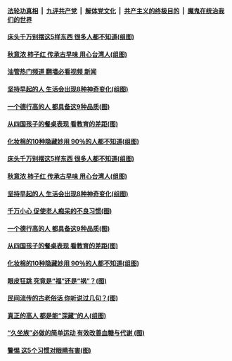 ####  [法轮功真相](../../../../basic/blob/master/README.md?t=11051831) &nbsp;|&nbsp; [九评共产党](../../../../9ping.md/blob/master/README.md?t=11051831) &nbsp;|&nbsp; [解体党文化](../../../../jtdwh.md/blob/master/README.md?t=11051831)  &nbsp;|&nbsp; [共产主义的终极目的](../../../../gczydzjmd.md/blob/master/README.md?t=11051831) &nbsp;|&nbsp; [魔鬼在统治我们的世界](../../../../mgztzwmdsj.md/blob/master/README.md?t=11051831) 

#### [床头千万别摆这5样东西 很多人都不知道(组图)](../pages/p8/1020887.md?t=11051831) 

#### [秋意浓 柿子红 传承古早味 用心台湾人(组图)](../pages/p8/1018205.md?t=11051831) 

#### [油管热门频道 翻墙必看视频 新闻](http://129.146.143.75:81/youtube.html?11051831)

#### [坚持早起的人 生活会出现8种神奇变化(组图)](../pages/p8/1020847.md?t=11051831) 

#### [一个德行高的人 都具备这9种品质(图)](../pages/p8/1020783.md?t=11051831) 

#### [从四国孩子的餐桌表现 看教育的差距(图)](../pages/p8/1020762.md?t=11051831) 

#### [化妆棉的10种隐藏妙用 90％的人都不知道(组图)](../pages/p8/1020732.md?t=11051831) 

#### [床头千万别摆这5样东西 很多人都不知道(组图)](../pages/p8/1020887.md?t=11051831) 

#### [秋意浓 柿子红 传承古早味 用心台湾人(组图)](../pages/p8/1018205.md?t=11051831) 

#### [坚持早起的人 生活会出现8种神奇变化(组图)](../pages/p8/1020847.md?t=11051831) 


#### [千万小心 促使老人痴呆的不良习惯(图)](../pages/p8/1020768.md?t=11051831) 


#### [一个德行高的人 都具备这9种品质(图)](../pages/p8/1020783.md?t=11051831) 

#### [从四国孩子的餐桌表现 看教育的差距(图)](../pages/p8/1020762.md?t=11051831) 


#### [化妆棉的10种隐藏妙用 90％的人都不知道(组图)](../pages/p8/1020732.md?t=11051831) 


#### [眼皮狂跳 究竟是“福”还是“祸”？(图)](../pages/p8/1020725.md?t=11051831) 


#### [民间流传的古老俗话 你听说过几句？(图)](../pages/p8/1020640.md?t=11051831) 


#### [真正的高人 都是能“深藏”的人(组图)](../pages/p8/1020350.md?t=11051831) 

#### [“久坐族”必做的简单运动 有效改善血糖与代谢 (图)](../pages/p8/1020645.md?t=11051831) 


#### [警惕 这5个习惯对眼睛有害(图)](../pages/p8/1020463.md?t=11051831) 


<img src='http://gfw-breaker.win/goodnews/indexes/p8.md' width='0px' height='0px'/>
